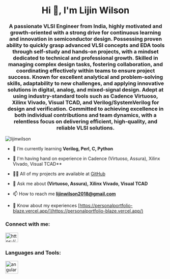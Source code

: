 
<h1 align="center">Hi 👋, I'm Lijin Wilson</h1>
<h3 align="center">A passionate VLSI Engineer from India, highly motivated and growth-oriented with a strong drive for continuous learning and innovation in semiconductor design. Possessing proven ability to quickly grasp advanced VLSI concepts and EDA tools through self-study and hands-on projects, with a mindset dedicated to technical and professional growth. Skilled in managing complex design tasks, fostering collaboration, and coordinating effectively within teams to ensure project success. Known for excellent analytical and problem-solving skills, adaptability to new challenges, and applying innovative solutions in digital, analog, and mixed-signal design. Adept at using industry-standard tools such as Cadence Virtuoso, Xilinx Vivado, Visual TCAD, and Verilog/SystemVerilog for design and verification. Committed to achieving excellence in both individual contributions and team dynamics, with a relentless focus on delivering efficient, high-quality, and reliable VLSI solutions.</h3>

<p align="left"> <img src="https://komarev.com/ghpvc/?username=lijinwilson&label=Profile%20views&color=0e75b6&style=flat" alt="lijinwilson" /> </p>

- 🔭 I’m currently learning **Verilog, Perl, C, Python**

- 🌱 I'm having hand on experience in Cadence (Virtuoso, Assura), Xilinx Vivado, Visual TCAD**

- 👨‍💻 All of my projects are available at [GitHub](GitHub)

- 💬 Ask me about **(Virtuoso, Assura), Xilinx Vivado, Visual TCAD**

- 📫 How to reach me **lijinwilson2018@gmail.com**

- 📄 Know about my experiences [https://personalportfolio-blaze.vercel.app/](https://personalportfolio-blaze.vercel.app/)

<h3 align="left">Connect with me:</h3>
<p align="left">
<a href="https://linkedin.com/in/https://www.linkedin.com/in/lijinwilson/" target="blank"><img align="center" src="https://raw.githubusercontent.com/rahuldkjain/github-profile-readme-generator/master/src/images/icons/Social/linked-in-alt.svg" alt="https://www.linkedin.com/in/lijinwilson/" height="30" width="40" /></a>
</p>

<h3 align="left">Languages and Tools:</h3>
<p align="left">
  <a href="https://angular.io" target="_blank" rel="noreferrer"> <img src="https://angular.io/assets/images/logos/angular/angular.svg" alt="angular" width="40" height="40"/> </a></p>



